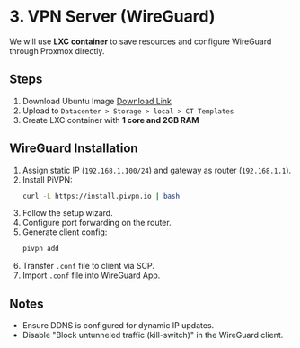 # 3. VPN Server (WireGuard)

We will use **LXC container** to save resources and configure WireGuard through Proxmox directly.

## Steps

1. Download Ubuntu Image [Download Link](https://ubuntu.com/download/server/thank-you?version=24.04.1&architecture=amd64&lts=true)
2. Upload to `Datacenter > Storage > local > CT Templates`
3. Create LXC container with **1 core and 2GB RAM**

## WireGuard Installation

1. Assign static IP (`192.168.1.100/24`) and gateway as router (`192.168.1.1`).
2. Install PiVPN:
    ```bash
    curl -L https://install.pivpn.io | bash
    ```
3. Follow the setup wizard.
4. Configure port forwarding on the router.
5. Generate client config:
    ```bash
    pivpn add
    ```
6. Transfer `.conf` file to client via SCP.
7. Import `.conf` file into WireGuard App.

## Notes

- Ensure DDNS is configured for dynamic IP updates.
- Disable "Block untunneled traffic (kill-switch)" in the WireGuard client.
